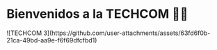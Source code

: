 <h1><b>Bienvenidos a la TECHCOM 🧑‍💻</b></h1>
![TECHCOM 3](https://github.com/user-attachments/assets/63fd6f0b-21ca-49bd-aa9e-f6f69dfcfbd1)
